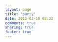 ```yaml
---
layout: page
title: "party"
date: 2012-03-10 08:32
comments: true
sharing: true
footer: true
---
```

